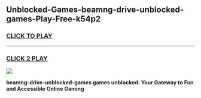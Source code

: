 
## Unblocked-Games-beamng-drive-unblocked-games-Play-Free-k54p2
<h3>
<a href="https://premium76.site?title=beamng-drive-unblocked-games&ref=18A1">CLICK TO PLAY</a></h3>
<hr>

<h3>
<a href="https://premium76.site?title=beamng-drive-unblocked-games&ref=18A1">CLICK 2 PLAY</a>
  
</h3>

<a href="https://premium76.site?title=beamng-drive-unblocked-games&ref=18A1"><img src="https://clearcache.store/games.png"></a>


**beamng-drive-unblocked-games games unblocked: Your Gateway to Fun and Accessible Online Gaming**
